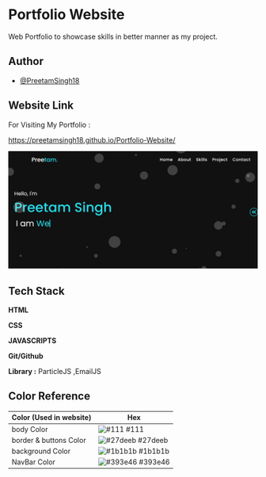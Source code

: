
# Portfolio Website

Web Portfolio to showcase skills in better manner as my project.



## Author

- [@PreetamSingh18](https://github.com/PreetamSingh18)


  
## Website Link 

For Visiting My Portfolio :

https://preetamsingh18.github.io/Portfolio-Website/

 ![gif](https://github.com/PreetamSingh18/Portfolio-Website/blob/master/images/Portfoliogif%20(2).gif)
## Tech Stack

**HTML**

**CSS** 

**JAVASCRIPTS** 

**Git/Github** 

**Library :**  ParticleJS ,EmailJS



  ## Color Reference

| Color (Used in website)            | Hex                                                                |
| ----------------- | ------------------------------------------------------------------ |
| body Color | ![#111](https://via.placeholder.com/20/111?text=+) #111 |
| border & buttons Color| ![#27deeb](https://via.placeholder.com/20/27deeb?text=+) #27deeb |
| background Color | ![#1b1b1b](https://via.placeholder.com/20/#1b1b1b?text=+) #1b1b1b |
| NavBar Color | ![#393e46](https://via.placeholder.com/20/#393e46?text=+) #393e46 |

